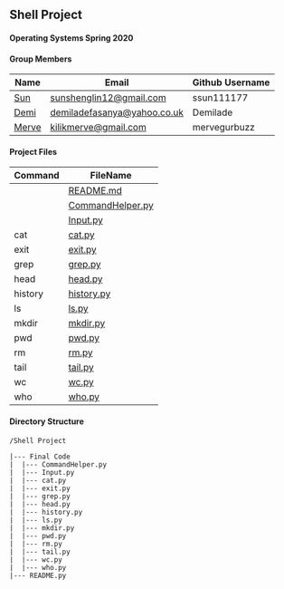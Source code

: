 ## Shell Project
#### Operating Systems Spring 2020

#### Group Members

| Name                          | Email       | Github Username |
| ----------------------------- | ----------- | --------------- |
| [Sun](https://github.com/ssun111177/5143-OpSys-Sun/tree/master/Assignments/shell)| sunshenglin12@gmail.com  | ssun111177   |
| [Demi](https://github.com/Demilade/5143-OS-Fasanya.git) | demiladefasanya@yahoo.co.uk   | Demilade   |
| [Merve](https://github.com/mervegurbuzz/shell.git) | kilikmerve@gmail.com | mervegurbuzz |

#### Project Files

| Command | FileName       |
| ------- | -------------- |
|         | [README.md](README.md)     |
|         |[CommandHelper.py](https://github.com/OS-Shell-group-project/shell/blob/master/final%20code/CommandHelper.py)|
|         | [Input.py](https://github.com/OS-Shell-group-project/shell/blob/master/final%20code/Input.py)|
| cat     | [cat.py](https://github.com/OS-Shell-group-project/shell/blob/master/final%20code/cat.py)|
| exit    | [exit.py](https://github.com/OS-Shell-group-project/shell/blob/master/final%20code/exit.py)|
| grep    | [grep.py](https://github.com/OS-Shell-group-project/shell/blob/master/final%20code/grep.py)|
| head    | [head.py](https://github.com/OS-Shell-group-project/shell/blob/master/final%20code/head.py)|
| history | [history.py](https://github.com/OS-Shell-group-project/shell/blob/master/final%20code/history.py)|
| ls      | [ls.py](https://github.com/OS-Shell-group-project/shell/blob/master/final%20code/ls.py)|
| mkdir   | [mkdir.py](https://github.com/OS-Shell-group-project/shell/blob/master/final%20code/mkdir.py)|
| pwd     | [pwd.py](https://github.com/OS-Shell-group-project/shell/blob/master/final%20code/pwd.py)|
| rm      | [rm.py](https://github.com/OS-Shell-group-project/shell/blob/master/final%20code/rm.py)|
| tail    | [tail.py](https://github.com/OS-Shell-group-project/shell/blob/master/final%20code/tail.py)|
| wc      | [wc.py](https://github.com/OS-Shell-group-project/shell/blob/master/final%20code/wc.py)|
| who     | [who.py](https://github.com/OS-Shell-group-project/shell/blob/master/final%20code/who.py)|
 

#### Directory Structure

```
/Shell Project

|--- Final Code
|  |--- CommandHelper.py
|  |--- Input.py
|  |--- cat.py
|  |--- exit.py
|  |--- grep.py
|  |--- head.py
|  |--- history.py
|  |--- ls.py
|  |--- mkdir.py
|  |--- pwd.py
|  |--- rm.py
|  |--- tail.py
|  |--- wc.py
|  |--- who.py
|--- README.py
